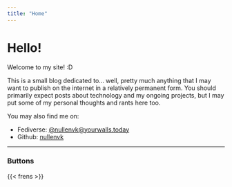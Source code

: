 ```yaml
---
title: "Home"
---
```


# Hello! 

Welcome to my site! :D

This is a small blog dedicated to... well, pretty much anything that I may want to publish on the internet in a relatively permanent form. You should primarily expect posts about technology and my ongoing projects, but I may put some of my personal thoughts and rants here too.

You may also find me on:
- Fediverse: [@nullenvk@yourwalls.today](https://yourwalls.today/nullenvk)
- Github: [nullenvk](https://github.com/nullenvk)
***
### Buttons 
{{< frens >}}
